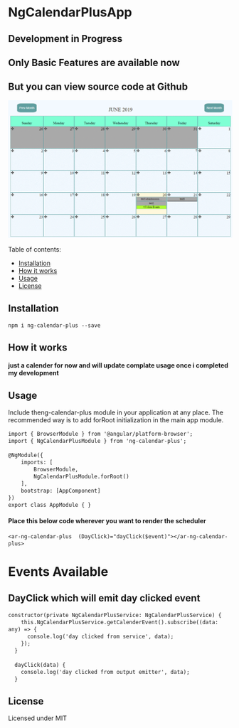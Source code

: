 # NgCalendarPlusApp

## Development in Progress
## Only Basic Features are available now
## But you can view source code at Github

![Work In Progress](/images/giphy.gif)

Table of contents:
* [Installation](#installation)
* [How it works](#howitworks)
* [Usage](#usage)
* [License](#license)


## <a name="installation"></a>Installation
```
npm i ng-calendar-plus --save
```
## <a name="howitworks"></a>How it works

#### just a calender for now and will update complate usage once i completed my development

## <a name="usage"></a>Usage

Include theng-calendar-plus module in your application at any place. The recommended way is to add forRoot initialization in the main app module.
```
import { BrowserModule } from '@angular/platform-browser';
import { NgCalendarPlusModule } from 'ng-calendar-plus';

@NgModule({
    imports: [
        BrowserModule,
        NgCalendarPlusModule.forRoot()
    ],
    bootstrap: [AppComponent]
})
export class AppModule { }
```
#### Place this below code wherever you want to render the scheduler

```
<ar-ng-calendar-plus  (DayClick)="dayClick($event)"></ar-ng-calendar-plus>
```
# Events Available 

## DayClick  which will emit day clicked event

```
constructor(private NgCalendarPlusService: NgCalendarPlusService) {
    this.NgCalendarPlusService.getCalenderEvent().subscribe((data: any) => {
      console.log('day clicked from service', data);
    });
  }

  dayClick(data) {
    console.log('day clicked from output emitter', data);
  }

```

## <a name="license">License
Licensed under MIT
